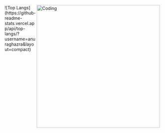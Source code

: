 <img align="right" alt="Coding" width="400" src="/banner.jpg">
![Top Langs](https://github-readme-stats.vercel.app/api/top-langs/?username=anuraghazra&layout=compact)

<!--
**LeoCoelhoP/LeoCoelhoP** is a ✨ _special_ ✨ repository because its `README.md` (this file) appears on your GitHub profile.

Here are some ideas to get you started:

- 🔭 I’m currently working on ...
- 🌱 I’m currently learning ...
- 👯 I’m looking to collaborate on ...
- 🤔 I’m looking for help with ...
- 💬 Ask me about ...
- 📫 How to reach me: ...
- 😄 Pronouns: ...
- ⚡ Fun fact: ...
-->
